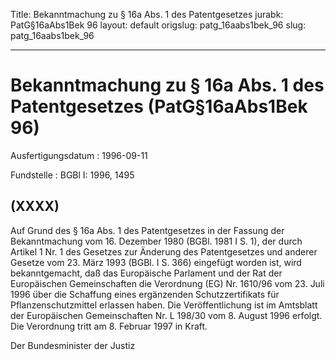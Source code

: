 Title: Bekanntmachung zu § 16a Abs. 1 des Patentgesetzes
jurabk: PatG§16aAbs1Bek 96
layout: default
origslug: patg_16aabs1bek_96
slug: patg_16aabs1bek_96

---

# Bekanntmachung zu § 16a Abs. 1 des Patentgesetzes (PatG§16aAbs1Bek 96)

Ausfertigungsdatum
:   1996-09-11

Fundstelle
:   BGBl I: 1996, 1495



## (XXXX)

Auf Grund des § 16a Abs. 1 des Patentgesetzes in der Fassung der
Bekanntmachung vom 16. Dezember 1980 (BGBl. 1981 I S. 1), der durch
Artikel 1 Nr. 1 des Gesetzes zur Änderung des Patentgesetzes und
anderer Gesetze vom 23. März 1993 (BGBl. I S. 366) eingefügt worden
ist, wird bekanntgemacht, daß das Europäische Parlament und der Rat
der Europäischen Gemeinschaften die Verordnung (EG) Nr. 1610/96 vom
23\. Juli 1996 über die Schaffung eines ergänzenden Schutzzertifikats
für Pflanzenschutzmittel erlassen haben. Die Veröffentlichung ist im
Amtsblatt der Europäischen Gemeinschaften Nr. L 198/30 vom 8. August
1996 erfolgt. Die Verordnung tritt am 8. Februar 1997 in Kraft.

Der Bundesminister der Justiz

